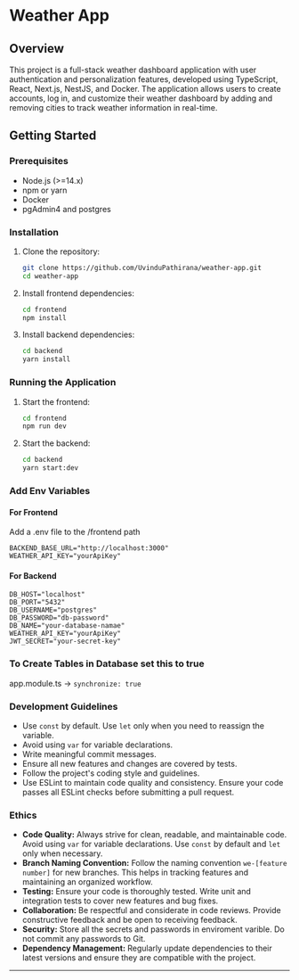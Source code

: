 # Weather App

## Overview
This project is a full-stack weather dashboard application with user authentication and personalization features, developed using TypeScript, React, Next.js, NestJS, and Docker. The application allows users to create accounts, log in, and customize their weather dashboard by adding and removing cities to track weather information in real-time.

## Getting Started

### Prerequisites
- Node.js (>=14.x)
- npm or yarn
- Docker
- pgAdmin4 and postgres

### Installation

1. Clone the repository:
    ```sh
    git clone https://github.com/UvinduPathirana/weather-app.git
    cd weather-app
    ```

2. Install frontend dependencies:
    ```sh
    cd frontend
    npm install 
    ```

3. Install backend dependencies:
    ```sh
    cd backend
    yarn install
    ```

### Running the Application

1. Start the frontend:
    ```sh
    cd frontend
    npm run dev
    ```

2. Start the backend:
    ```sh
    cd backend
    yarn start:dev
    ```
### Add Env Variables
#### For Frontend 
Add a .env file to the /frontend path 
```
BACKEND_BASE_URL="http://localhost:3000"
WEATHER_API_KEY="yourApiKey"
```

#### For Backend 
```
DB_HOST="localhost"
DB_PORT="5432"
DB_USERNAME="postgres"
DB_PASSWORD="db-password"
DB_NAME="your-database-namae"
WEATHER_API_KEY="yourApiKey"
JWT_SECRET="your-secret-key"
```


### To Create Tables in Database set this to true
app.module.ts -> `synchronize: true`

### Development Guidelines

- Use `const` by default. Use `let` only when you need to reassign the variable.
- Avoid using `var` for variable declarations.
- Write meaningful commit messages.
- Ensure all new features and changes are covered by tests.
- Follow the project's coding style and guidelines.
- Use ESLint to maintain code quality and consistency. Ensure your code passes all ESLint checks before submitting a pull request.

### Ethics

- **Code Quality:** Always strive for clean, readable, and maintainable code. Avoid using `var` for variable declarations. Use `const` by default and `let` only when necessary.
- **Branch Naming Convention:** Follow the naming convention `we-[feature number]` for new branches. This helps in tracking features and maintaining an organized workflow.
- **Testing:** Ensure your code is thoroughly tested. Write unit and integration tests to cover new features and bug fixes.
- **Collaboration:** Be respectful and considerate in code reviews. Provide constructive feedback and be open to receiving feedback.
- **Security:** Store all the secrets and passwords in enviroment varible. Do not commit any passwords to Git.
- **Dependency Management:** Regularly update dependencies to their latest versions and ensure they are compatible with the project.


---
